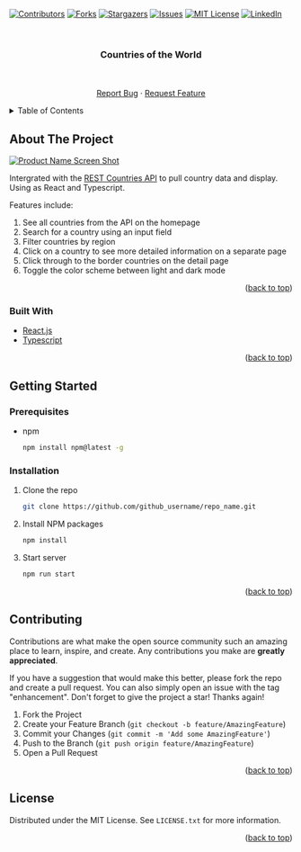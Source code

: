 <div id="top"></div>
<!--
*** Thanks for checking out the Best-README-Template. If you have a suggestion
*** that would make this better, please fork the repo and create a pull request
*** or simply open an issue with the tag "enhancement".
*** Don't forget to give the project a star!
*** Thanks again! Now go create something AMAZING! :D
-->

<!-- PROJECT SHIELDS -->
<!--
*** I'm using markdown "reference style" links for readability.
*** Reference links are enclosed in brackets [ ] instead of parentheses ( ).
*** See the bottom of this document for the declaration of the reference variables
*** for contributors-url, forks-url, etc. This is an optional, concise syntax you may use.
*** https://www.markdownguide.org/basic-syntax/#reference-style-links
-->

[![Contributors][contributors-shield]][contributors-url]
[![Forks][forks-shield]][forks-url]
[![Stargazers][stars-shield]][stars-url]
[![Issues][issues-shield]][issues-url]
[![MIT License][license-shield]][license-url]
[![LinkedIn][linkedin-shield]][linkedin-url]

<!-- PROJECT LOGO -->
<br />
<div align="center">
<h3 align="center">Countries of the World</h3>

  <p align="center">
    <br />
    <br />
    <a href="https://github.com/matthewakuhata/countries-of-the-world/issues">Report Bug</a>
    ·
    <a href="https://github.com/matthewakuhata/countries-of-the-world/issues">Request Feature</a>
  </p>
</div>

<!-- TABLE OF CONTENTS -->
<details>
  <summary>Table of Contents</summary>
  <ol>
    <li>
      <a href="#about-the-project">About The Project</a>
      <ul>
        <li><a href="#built-with">Built With</a></li>
      </ul>
    </li>
    <li>
      <a href="#getting-started">Getting Started</a>
      <ul>
        <li><a href="#prerequisites">Prerequisites</a></li>
        <li><a href="#installation">Installation</a></li>
      </ul>
    </li>
    <li><a href="#license">License</a></li>
  </ol>
</details>

<!-- ABOUT THE PROJECT -->

## About The Project

[![Product Name Screen Shot][product-screenshot]](https://res.cloudinary.com/dz209s6jk/image/upload/f_auto,q_auto,w_700/Challenges/yhq5ihanseyinzwblaw1.jpg)

Intergrated with the [REST Countries API](https://restcountries.com/) to pull country data and display. Using as React and Typescript.

Features include:

1. See all countries from the API on the homepage
2. Search for a country using an input field
3. Filter countries by region
4. Click on a country to see more detailed information on a separate page
5. Click through to the border countries on the detail page
6. Toggle the color scheme between light and dark mode

<p align="right">(<a href="#top">back to top</a>)</p>

### Built With

- [React.js](https://reactjs.org/)
- [Typescript](https://www.typescriptlang.org/)

<p align="right">(<a href="#top">back to top</a>)</p>

<!-- GETTING STARTED -->

## Getting Started

### Prerequisites

- npm
  ```sh
  npm install npm@latest -g
  ```

### Installation

1. Clone the repo
   ```sh
   git clone https://github.com/github_username/repo_name.git
   ```
2. Install NPM packages
   ```sh
   npm install
   ```
3. Start server
   ```sh
   npm run start
   ```

<p align="right">(<a href="#top">back to top</a>)</p>

<!-- CONTRIBUTING -->

## Contributing

Contributions are what make the open source community such an amazing place to learn, inspire, and create. Any contributions you make are **greatly appreciated**.

If you have a suggestion that would make this better, please fork the repo and create a pull request. You can also simply open an issue with the tag "enhancement".
Don't forget to give the project a star! Thanks again!

1. Fork the Project
2. Create your Feature Branch (`git checkout -b feature/AmazingFeature`)
3. Commit your Changes (`git commit -m 'Add some AmazingFeature'`)
4. Push to the Branch (`git push origin feature/AmazingFeature`)
5. Open a Pull Request

<p align="right">(<a href="#top">back to top</a>)</p>

<!-- LICENSE -->

## License

Distributed under the MIT License. See `LICENSE.txt` for more information.

<p align="right">(<a href="#top">back to top</a>)</p>

<!-- MARKDOWN LINKS & IMAGES -->
<!-- https://www.markdownguide.org/basic-syntax/#reference-style-links -->

[contributors-shield]: https://img.shields.io/github/contributors/matthewakuhata/countries-of-the-world.svg?style=for-the-badge
[contributors-url]: https://github.com/matthewakuhata/countries-of-the-world/graphs/contributors
[forks-shield]: https://img.shields.io/github/forks/matthewakuhata/countries-of-the-world.svg?style=for-the-badge
[forks-url]: https://github.com/matthewakuhata/countries-of-the-world/network/members
[stars-shield]: https://img.shields.io/github/stars/matthewakuhata/countries-of-the-world.svg?style=for-the-badge
[stars-url]: https://github.com/matthewakuhata/countries-of-the-world/stargazers
[issues-shield]: https://img.shields.io/github/issues/matthewakuhata/countries-of-the-world.svg?style=for-the-badge
[issues-url]: https://github.com/matthewakuhata/countries-of-the-world/issues
[license-shield]: https://img.shields.io/github/license/matthewakuhata/countries-of-the-world.svg?style=for-the-badge
[license-url]: https://github.com/matthewakuhata/countries-of-the-world/blob/main/LICENSE.md
[linkedin-shield]: https://img.shields.io/badge/-LinkedIn-black.svg?style=for-the-badge&logo=linkedin&colorB=555
[linkedin-url]: https://linkedin.com/in/linkedin_username
[product-screenshot]: https://res.cloudinary.com/dz209s6jk/image/upload/f_auto,q_auto,w_700/Challenges/yhq5ihanseyinzwblaw1.jpg
